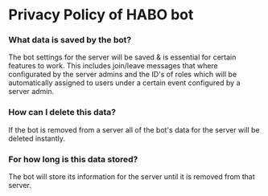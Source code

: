 # Privacy Policy of HABO bot
 ### What data is saved by the bot?
The bot settings for the server will be saved & is essential for certain features to work. This includes join/leave messages that where configurated by the server admins and the ID's of roles which will be automatically assigned to users under a certain event configured by a server admin.
### How can I delete this data?
If the bot is removed from a server all of the bot's data for the server will be deleted instantly.
### For how long is this data stored?
The bot will store its information for the server until it is removed from that server.
